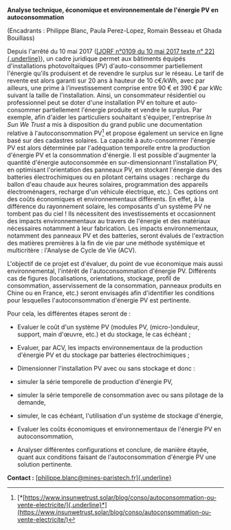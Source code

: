 **Analyse technique, économique et environnementale de l'énergie PV en
autoconsommation**

(Encadrants : Philippe Blanc, Paula Perez-Lopez, Romain Besseau et Ghada
Bouillass)

Depuis l\'arrêté du 10 mai 2017 ([[JORF n°0109 du 10 mai 2017 texte n°
22]{.underline}](https://www.legifrance.gouv.fr/affichTexte.do?cidTexte=JORFTEXT000034631446&categorieLien=id)),
un cadre juridique permet aux bâtiments équipés d'installations
photovoltaïques (PV) d'auto-consommer partiellement l'énergie qu'ils
produisent et de revendre le surplus sur le réseau. Le tarif de revente
est alors garanti sur 20 ans à hauteur de 10 c€/kWh, avec par ailleurs,
une prime à l\'investissement comprise entre 90 € et 390 € par kWc
suivant la taille de l'installation. Ainsi, un consommateur résidentiel
ou professionnel peut se doter d'une installation PV en toiture et
auto-consommer partiellement l'énergie produite et vendre le surplus.
Par exemple, afin d'aider les particuliers souhaitant s'équiper,
l'entreprise *In Sun We Trust* a mis à disposition du grand public une
documentation relative à l\'autoconsommation PV[^1] et propose également
un service en ligne basé sur des cadastres solaires. La capacité à
auto-consommer l'énergie PV est alors déterminée par l'adéquation
temporelle entre la production d'énergie PV et la consommation
d'énergie. Il est possible d'augmenter la quantité d'énergie
autoconsommée en sur-dimensionnant l'installation PV, en optimisant
l'orientation des panneaux PV, en stockant l'énergie dans des batteries
électrochimiques ou en pilotant certains usages : recharge du ballon
d'eau chaude aux heures solaires, programmation des appareils
électroménagers, recharge d'un véhicule électrique, etc.). Ces options
ont des coûts économiques et environnementaux différents. En effet, à la
différence du rayonnement solaire, les composants d'un système PV ne
tombent pas du ciel ! Ils nécessitent des investissements et
occasionnent des impacts environnementaux au travers de l'énergie et des
matériaux nécessaires notamment à leur fabrication. Les impacts
environnementaux, notamment des panneaux PV et des batteries, seront
évalués de l'extraction des matières premières à la fin de vie par une
méthode systémique et multicritère : l'Analyse de Cycle de Vie (ACV).

L'objectif de ce projet est d'évaluer, du point de vue économique mais
aussi environnemental, l'intérêt de l'autoconsommation d'énergie PV.
Différents cas de figures (localisations, orientations, stockage, profil
de consommation, asservissement de la consommation, panneaux produits en
Chine ou en France, etc.) seront envisagés afin d'identifier les
conditions pour lesquelles l'autoconsommation d'énergie PV est
pertinente.

Pour cela, les différentes étapes seront de :

-   Evaluer le coût d'un système PV (modules PV, (micro-)onduleur,
    support, main d'œuvre, etc.) et du stockage, le cas échéant ;

-   Evaluer, par ACV, les impacts environnementaux de la production
    d'énergie PV et du stockage par batteries électrochimiques ;

-   Dimensionner l'installation PV avec ou sans stockage et donc :

<!-- -->

-   simuler la série temporelle de production d'énergie PV,

-   simuler la série temporelle de consommation avec ou sans pilotage de
    la demande,

-   simuler, le cas échéant, l\'utilisation d\'un système de stockage
    d\'énergie,

<!-- -->

-   Evaluer les coûts économiques et environnementaux de l'énergie PV en
    autoconsommation,

-   Analyser différentes configurations et conclure, de manière étayée,
    quant aux conditions faisant de l'autoconsommation d'énergie PV une
    solution pertinente.

**Contact :**
[[philippe.blanc\@mines-paristech.fr]{.underline}](mailto:philippe.blanc@mines-paristech.fr)

[^1]: [*[https://www.insunwetrust.solar/blog/conso/autoconsommation-ou-vente-electricite/]{.underline}*](https://www.insunwetrust.solar/blog/conso/autoconsommation-ou-vente-electricite/)
